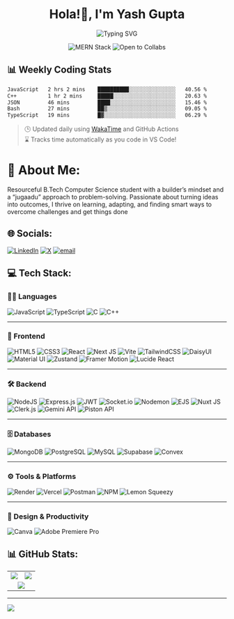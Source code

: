 <h1 align="center">Hola!👋, I'm Yash Gupta</h1>

<p align="center">
  <img src="https://readme-typing-svg.demolab.com?font=Fira+Code+Bold&size=30&pause=1000&color=6f21ff&center=true&vCenter=true&width=500&lines=Turning+ideas+into+code.;Learning+and+growing+daily.;Writing+clean%2C+creative+code.;Solving+problems+with+jugaadu." alt="Typing SVG" />
</p>

<p align="center">
  <img src="https://img.shields.io/badge/MERN-Stack-blueviolet?style=for-the-badge&logo=mongodb" alt="MERN Stack" />
  <img src="https://img.shields.io/badge/Open%20to-Collabs-6f42c1?style=for-the-badge" alt="Open to Collabs" />
</p>

## 📊 Weekly Coding Stats

<!--START_SECTION:waka-->

```txt
JavaScript   2 hrs 2 mins    ██████████░░░░░░░░░░░░░░░   40.56 %
C++          1 hr 2 mins     █████░░░░░░░░░░░░░░░░░░░░   20.63 %
JSON         46 mins         ████░░░░░░░░░░░░░░░░░░░░░   15.46 %
Bash         27 mins         ██▒░░░░░░░░░░░░░░░░░░░░░░   09.05 %
TypeScript   19 mins         █▓░░░░░░░░░░░░░░░░░░░░░░░   06.29 %
```

<!--END_SECTION:waka-->

> 🕒 Updated daily using [WakaTime](https://wakatime.com) and GitHub Actions  
> ⌛ Tracks time automatically as you code in VS Code!

# 💫 About Me:
Resourceful B.Tech Computer Science student with a builder’s mindset and a “jugaadu” approach to
problem-solving. Passionate about turning ideas into outcomes, I thrive on learning, adapting, and finding smart ways to overcome challenges and get things done

## 🌐 Socials:
[![LinkedIn](https://img.shields.io/badge/LinkedIn-%230077B5.svg?logo=linkedin&logoColor=white)](https://linkedin.com/in/yash-gupta-code007) [![X](https://img.shields.io/badge/X-black.svg?logo=X&logoColor=white)](https://x.com/yash_gupta_007_) [![email](https://img.shields.io/badge/Email-D14836?logo=gmail&logoColor=white)](mailto:yash.gupta11.7.2004@gmail.com) 

## 💻 Tech Stack:

### 🧑‍💻 Languages
![JavaScript](https://img.shields.io/badge/javascript-%23323330.svg?style=flat-square&logo=javascript&logoColor=%23F7DF1E)
![TypeScript](https://img.shields.io/badge/typescript-%23007ACC.svg?style=flat-square&logo=typescript&logoColor=white)
![C](https://img.shields.io/badge/c-%2300599C.svg?style=flat-square&logo=c&logoColor=white)
![C++](https://img.shields.io/badge/c++-%2300599C.svg?style=flat-square&logo=c%2B%2B&logoColor=white)

---

### 🎨 Frontend
![HTML5](https://img.shields.io/badge/html5-%23E34F26.svg?style=flat-square&logo=html5&logoColor=white)
![CSS3](https://img.shields.io/badge/css3-%231572B6.svg?style=flat-square&logo=css3&logoColor=white)
![React](https://img.shields.io/badge/react-%2320232a.svg?style=flat-square&logo=react&logoColor=%2361DAFB)
![Next JS](https://img.shields.io/badge/Next-black?style=flat-square&logo=next.js&logoColor=white)
![Vite](https://img.shields.io/badge/vite-%23646CFF.svg?style=flat-square&logo=vite&logoColor=white)
![TailwindCSS](https://img.shields.io/badge/tailwindcss-0EA5E9?style=flat-square&logo=tailwindcss&logoColor=white)
![DaisyUI](https://img.shields.io/badge/daisyui-5A0EF8?style=flat-square&logo=daisyui&logoColor=white)
![Material UI](https://img.shields.io/badge/MUI-%230081CB.svg?style=flat-square&logo=mui&logoColor=white)
![Zustand](https://img.shields.io/badge/Zustand-000000?style=flat-square&logo=zustand&logoColor=white)
![Framer Motion](https://img.shields.io/badge/Framer_Motion-0055FF?style=flat-square&logo=framer&logoColor=white)
![Lucide React](https://img.shields.io/badge/Lucide-000000.svg?style=flat-square&logo=lucide&logoColor=white)

---

### 🛠️ Backend
![NodeJS](https://img.shields.io/badge/node.js-6DA55F?style=flat-square&logo=node.js&logoColor=white)
![Express.js](https://img.shields.io/badge/express.js-%23404d59.svg?style=flat-square&logo=express&logoColor=%2361DAFB)
![JWT](https://img.shields.io/badge/JWT-black?style=flat-square&logo=JSON%20web%20tokens)
![Socket.io](https://img.shields.io/badge/Socket.io-black?style=flat-square&logo=socket.io&badgeColor=010101)
![Nodemon](https://img.shields.io/badge/NODEMON-%23323330.svg?style=flat-square&logo=nodemon&logoColor=%BBDEAD)
![EJS](https://img.shields.io/badge/ejs-%23B4CA65.svg?style=flat-square&logo=ejs&logoColor=black)
![Nuxt JS](https://img.shields.io/badge/Nuxt-002E3B?style=flat-square&logo=nuxt.js&logoColor=#00DC82)
![Clerk.js](https://img.shields.io/badge/Clerk.js-3B49DF?style=flat-square&logo=clerk&logoColor=white)
![Gemini API](https://img.shields.io/badge/Gemini%20API-black?style=flat-square&logo=google&logoColor=white)
![Piston API](https://img.shields.io/badge/Piston%20API-444444?style=flat-square&logo=api&logoColor=white)

---

### 🗄️ Databases
![MongoDB](https://img.shields.io/badge/MongoDB-%234ea94b.svg?style=flat-square&logo=mongodb&logoColor=white)
![PostgreSQL](https://img.shields.io/badge/postgres-%23316192.svg?style=flat-square&logo=postgresql&logoColor=white)
![MySQL](https://img.shields.io/badge/mysql-4479A1.svg?style=flat-square&logo=mysql&logoColor=white)
![Supabase](https://img.shields.io/badge/Supabase-3ECF8E?style=flat-square&logo=supabase&logoColor=white)
![Convex](https://img.shields.io/badge/Convex-2A2A2A?style=flat-square&logo=convex&logoColor=white)

---

### ⚙️ Tools & Platforms
![Render](https://img.shields.io/badge/Render-%46E3B7.svg?style=flat-square&logo=render&logoColor=white)
![Vercel](https://img.shields.io/badge/vercel-%23000000.svg?style=flat-square&logo=vercel&logoColor=white)
![Postman](https://img.shields.io/badge/Postman-FF6C37?style=flat-square&logo=postman&logoColor=white)
![NPM](https://img.shields.io/badge/NPM-%23CB3837.svg?style=flat-square&logo=npm&logoColor=white)
![Lemon Squeezy](https://img.shields.io/badge/Lemon%20Squeezy-ffda79?style=flat-square&logoColor=black)

---

### 🎨 Design & Productivity
![Canva](https://img.shields.io/badge/Canva-%2300C4CC.svg?style=flat-square&logo=Canva&logoColor=white)
![Adobe Premiere Pro](https://img.shields.io/badge/Adobe%20Premiere%20Pro-9999FF.svg?style=flat-square&logo=Adobe%20Premiere%20Pro&logoColor=white)


## 📊 GitHub Stats:

<table>
  <tr>
    <td>
      <img src="https://github-readme-stats.vercel.app/api?username=YASHGUPTA-007&theme=aura&hide_border=false&include_all_commits=true&count_private=true" />
    </td>
    <td>
      <img src="https://nirzak-streak-stats.vercel.app/?user=YASHGUPTA-007&theme=aura&hide_border=false" />
    </td>
  </tr>
  <tr>
    <td colspan="2" align="center">
      <img src="https://github-readme-stats.vercel.app/api/top-langs/?username=YASHGUPTA-007&theme=aura&hide_border=false&layout=compact" />
    </td>
  </tr>
</table>


---
[![](https://visitcount.itsvg.in/api?id=YASHGUPTA-007&icon=0&color=0)](https://visitcount.itsvg.in)

<!-- Proudly created with GPRM ( https://gprm.itsvg.in ) -->
